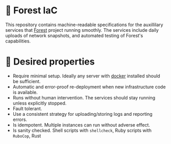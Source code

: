 # 🌲 Forest IaC

This repository contains machine-readable specifications for the auxillilary services that [Forest](https://github.com/ChainSafe/forest) project running smoothly. The services include daily uploads of network snapshots, and automated testing of Forest's capabilities.

# 🔧 Desired properties

 - Require minimal setup. Ideally any server with [docker](https://www.docker.com/) installed should be sufficient.
 - Automatic and error-proof re-deployment when new infrastructure code is available.
 - Runs without human intervention. The services should stay running unless explicitly stopped.
 - Fault tolerant.
 - Use a consistent strategy for uploading/storing logs and reporting errors.
 - Is idempotent. Multiple instances can run without adverse effect.
 - Is sanity checked. Shell scripts with `shellcheck`, Ruby scripts with `RuboCop`, Rust